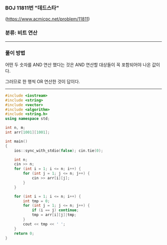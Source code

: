 ### BOJ 11811번 "데드스타"

(https://www.acmicpc.net/problem/11811)

### 분류: 비트 연산

----------

### 풀이 방법

어떤 두 숫자를 AND 연산 했다는 것은 AND 연산할 대상들이 꼭 포함되어야 나온 값이다.

그러므로 한 행씩 OR 연산한 것이 답이다.


----------

```cpp
#include <iostream>
#include <string>
#include <vector>
#include <algorithm>
#include <string.h>
using namespace std;

int n, m;
int arr[1001][1001];

int main()
{
	ios::sync_with_stdio(false); cin.tie(0);

	int n;
	cin >> n;
	for (int i = 1; i <= n; i++) {
		for (int j = 1; j <= n; j++) {
			cin >> arr[i][j];
		}
	}

	for (int i = 1; i <= n; i++) {
		int tmp = 0;
		for (int j = 1; j <= n; j++) {
			if (i == j) continue;
			tmp = arr[i][j]|tmp;
		}
		cout << tmp << ' ';
	}
	return 0;
}
```
